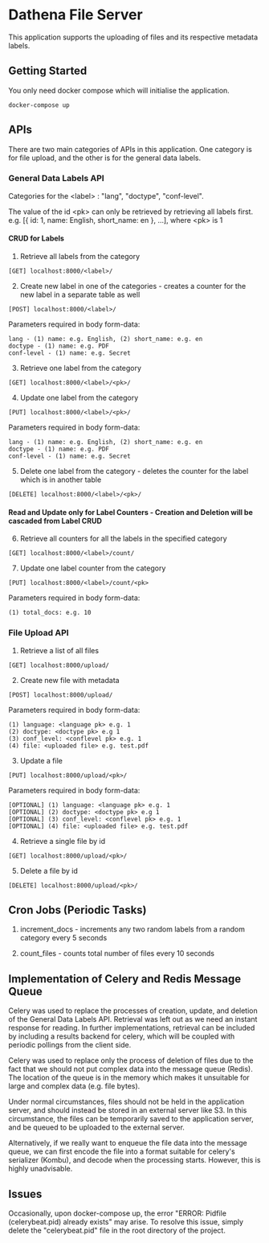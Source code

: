 # Dathena File Server

This application supports the uploading of files and its respective metadata labels.

## Getting Started

You only need docker compose which will initialise the application.
```
docker-compose up
```
## APIs
There are two main categories of APIs in this application. One category is for file upload, and the other is for the general data labels.

### General Data Labels API

Categories for the <label\> : "lang", "doctype", "conf-level".

The value of the id <pk\> can only be retrieved by retrieving all labels first. e.g. [{ id: 1, name: English, short_name: en }, ...], where <pk\> is 1

#### CRUD for Labels

1) Retrieve all labels from the category
```
[GET] localhost:8000/<label>/
```
2) Create new label in one of the categories - creates a counter for the new label in a separate table as well
```
[POST] localhost:8000/<label>/
```
Parameters required in body form-data:
```
lang - (1) name: e.g. English, (2) short_name: e.g. en
doctype - (1) name: e.g. PDF
conf-level - (1) name: e.g. Secret
```
3) Retrieve one label from the category
```
[GET] localhost:8000/<label>/<pk>/
```
4) Update one label from the category
```
[PUT] localhost:8000/<label>/<pk>/
```
Parameters required in body form-data:
```
lang - (1) name: e.g. English, (2) short_name: e.g. en
doctype - (1) name: e.g. PDF
conf-level - (1) name: e.g. Secret
```
5) Delete one label from the category - deletes the counter for the label which is in another table
```
[DELETE] localhost:8000/<label>/<pk>/
```

#### Read and Update only for Label Counters - Creation and Deletion will be cascaded from Label CRUD

6) Retrieve all counters for all the labels in the specified category
```
[GET] localhost:8000/<label>/count/
```
7) Update one label counter from the category
```
[PUT] localhost:8000/<label>/count/<pk>
```
Parameters required in body form-data:
```
(1) total_docs: e.g. 10
```
### File Upload API
1) Retrieve a list of all files
```
[GET] localhost:8000/upload/
```
2) Create new file with metadata
```
[POST] localhost:8000/upload/
```
Parameters required in body form-data:
```
(1) language: <language pk> e.g. 1
(2) doctype: <doctype pk> e.g 1
(3) conf_level: <conflevel pk> e.g. 1
(4) file: <uploaded file> e.g. test.pdf
```
3) Update a file
```
[PUT] localhost:8000/upload/<pk>/
```
Parameters required in body form-data:
```
[OPTIONAL] (1) language: <language pk> e.g. 1
[OPTIONAL] (2) doctype: <doctype pk> e.g 1
[OPTIONAL] (3) conf_level: <conflevel pk> e.g. 1
[OPTIONAL] (4) file: <uploaded file> e.g. test.pdf
```
4) Retrieve a single file by id
```
[GET] localhost:8000/upload/<pk>/
```
5) Delete a file by id
```
[DELETE] localhost:8000/upload/<pk>/
```

## Cron Jobs (Periodic Tasks)
1) increment_docs - increments any two random labels from a random category every 5 seconds

2) count_files - counts total number of files every 10 seconds

## Implementation of Celery and Redis Message Queue

Celery was used to replace the processes of creation, update, and deletion of the General Data Labels API. Retrieval was left out as we need an instant response for reading. In further implementations, retrieval can be included by including a results backend for celery, which will be coupled with periodic pollings from the client side.

Celery was used to replace only the process of deletion of files due to the fact that we should not put complex data into the message queue (Redis). The location of the queue is in the memory which makes it unsuitable for large and complex data (e.g. file bytes).

Under normal circumstances, files should not be held in the application server, and should instead be stored in an external server like S3. In this circumstance, the files can be temporarily saved to the application server, and be queued to be uploaded to the external server.

Alternatively, if we really want to enqueue the file data into the message queue, we can first encode the file into a format suitable for celery's serializer (Kombu), and decode when the processing starts. However, this is highly unadvisable.

## Issues
Occasionally, upon docker-compose up, the error "ERROR: Pidfile (celerybeat.pid) already exists" may arise. To resolve this issue, simply delete the "celerybeat.pid" file in the root directory of the project.
